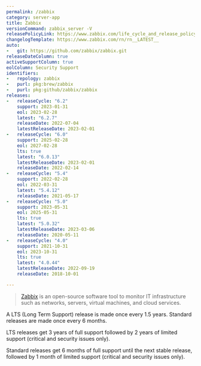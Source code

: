```yaml
---
permalink: /zabbix
category: server-app
title: Zabbix
versionCommand: zabbix_server -V
releasePolicyLink: https://www.zabbix.com/life_cycle_and_release_policy
changelogTemplate: https://www.zabbix.com/rn/rn__LATEST__
auto:
-   git: https://github.com/zabbix/zabbix.git
releaseDateColumn: true
activeSupportColumn: true
eolColumn: Security Support
identifiers:
-   repology: zabbix
-   purl: pkg:brew/zabbix
-   purl: pkg:github/zabbix/zabbix
releases:
-   releaseCycle: "6.2"
    support: 2023-01-31
    eol: 2023-02-28
    latest: "6.2.7"
    releaseDate: 2022-07-04
    latestReleaseDate: 2023-02-01
-   releaseCycle: "6.0"
    support: 2025-02-28
    eol: 2027-02-28
    lts: true
    latest: "6.0.13"
    latestReleaseDate: 2023-02-01
    releaseDate: 2022-02-14
-   releaseCycle: "5.4"
    support: 2022-02-28
    eol: 2022-03-31
    latest: "5.4.12"
    releaseDate: 2021-05-17
-   releaseCycle: "5.0"
    support: 2023-05-31
    eol: 2025-05-31
    lts: true
    latest: "5.0.32"
    latestReleaseDate: 2023-03-06
    releaseDate: 2020-05-11
-   releaseCycle: "4.0"
    support: 2021-10-31
    eol: 2023-10-31
    lts: true
    latest: "4.0.44"
    latestReleaseDate: 2022-09-19
    releaseDate: 2018-10-01

---
```


> [Zabbix](https://www.zabbix.com/) is an open-source software tool to monitor IT infrastructure such as networks, servers, virtual machines, and cloud services.

A LTS (Long Term Support) release is made once every 1.5 years. Standard releases are made once every 6 months.

LTS releases get 3 years of full support followed by 2 years of limited support (critical and security issues only).

Standard releases get 6 months of full support until the next stable release, followed by 1 month of limited support (critical and security issues only).
